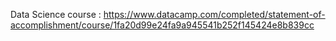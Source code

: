  Data Science course : 
 https://www.datacamp.com/completed/statement-of-accomplishment/course/1fa20d99e24fa9a945541b252f145424e8b839cc
